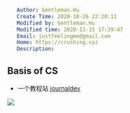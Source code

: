 ```yaml
   Author: Gentleman.Hu
   Create Time: 2020-10-26 22:20:11
   Modified by: Gentleman.Hu
   Modified time: 2020-11-15 17:39:47
   Email: justfeelingme@gmail.com
   Home: https://crushing.xyz
   Description:
 ```

## Basis of CS

- 一个教程站
[journaldev](https://www.journaldev.com/)

![](https://cdn.jsdelivr.net/gh/gentlemanhu/public-store/images/20201115173840.png)